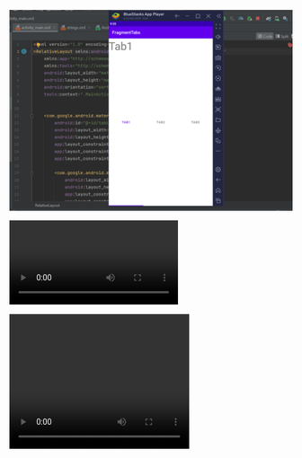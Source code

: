 ![](idk.png)

![s](video.mp4)

<video width="320" height="240" controls>
  <source src="video.mp4" type="video/mp4">
</video>